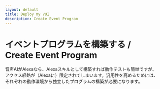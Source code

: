 ```yaml
---
layout: default
title: Deploy my VUI
description: Create Event Program
---
```



# **イベントプログラムを構築する / Create Event Program**

音声AIがAlexaなら、Alexaスキルとして構築すれば動作テストも簡単ですが、アクセス経路が（Alexaに）限定されてしまいます。汎用性を高めるためには、それぞれの動作環境から独立したプログラムの構築が必要になります。
